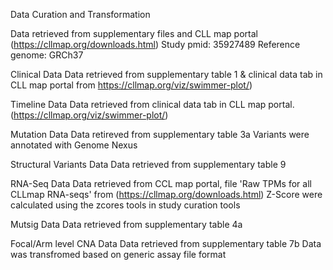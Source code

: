 Data Curation and Transformation 

Data retrieved from supplementary files and CLL map portal (https://cllmap.org/downloads.html)
Study pmid: 35927489
Reference genome: GRCh37

Clinical Data
	Data retrieved from supplementary table 1 & clinical data tab in CLL map portal from https://cllmap.org/viz/swimmer-plot/)
	
Timeline Data 
	Data retrieved from clinical data tab in CLL map portal. (https://cllmap.org/viz/swimmer-plot/)
	
Mutation Data
	Data retireved from supplementary table 3a
	Variants were annotated with Genome Nexus
	
Structural Variants Data
	Data retrieved from supplementary table 9
	
RNA-Seq Data
	Data retrieved from CCL map portal, file 'Raw TPMs for all CLLmap RNA-seqs' from (https://cllmap.org/downloads.html)
	Z-Score were calculated using the zcores tools in study curation tools
	
Mutsig Data
	Data retrieved from supplementary table 4a
	
Focal/Arm level CNA Data
	Data retrieved from supplementary table 7b
	Data was transfromed based on generic assay file format 


	
	